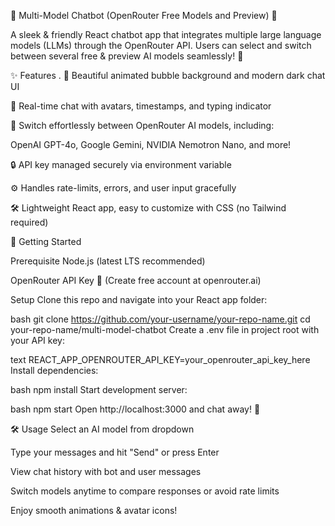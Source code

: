 🤖 Multi-Model Chatbot (OpenRouter Free Models and Preview) 🚀

A sleek & friendly React chatbot app that integrates multiple large language models (LLMs) through the OpenRouter API.
Users can select and switch between several free & preview AI models seamlessly! 🌈


✨ Features
.
🎨 Beautiful animated bubble background and modern dark chat UI

💬 Real-time chat with avatars, timestamps, and typing indicator

🔁 Switch effortlessly between OpenRouter AI models, including:

OpenAI GPT-4o, Google Gemini, NVIDIA Nemotron Nano, and more!

🔒 API key managed securely via environment variable

⚙️ Handles rate-limits, errors, and user input gracefully

🛠️ Lightweight React app, easy to customize with CSS (no Tailwind required)


🚀 Getting Started

Prerequisite
Node.js (latest LTS recommended)

OpenRouter API Key 🔑 (Create free account at openrouter.ai)

Setup
Clone this repo and navigate into your React app folder:

bash
git clone https://github.com/your-username/your-repo-name.git
cd your-repo-name/multi-model-chatbot
Create a .env file in project root with your API key:

text
REACT_APP_OPENROUTER_API_KEY=your_openrouter_api_key_here
Install dependencies:

bash
npm install
Start development server:

bash
npm start
Open http://localhost:3000 and chat away! 🎉

🛠️ Usage
Select an AI model from dropdown

Type your messages and hit "Send" or press Enter

View chat history with bot and user messages

Switch models anytime to compare responses or avoid rate limits

Enjoy smooth animations & avatar icons!


